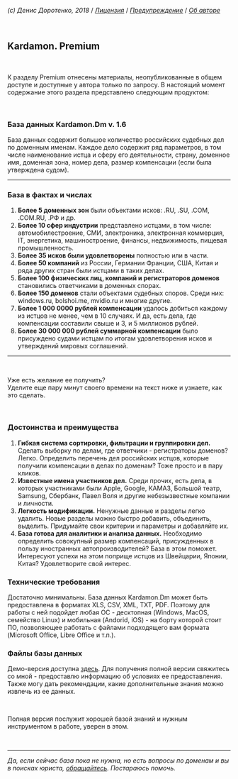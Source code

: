 *(c) Денис Доротенко, 2018* / *[Лицензия](https://github.com/xCounsel/kardamon/blob/master/Russian/LICENSE.md)* / *[Предупреждение](https://github.com/xCounsel/kardamon/blob/master/Russian/DISCLAIMER.md)* / *[Об авторе](http://dorotenko.pro/about/)*

<br/>

## Kardamon. Premium

<br/>

К разделу Premium отнесены материалы, неопубликованные в общем доступе и доступные у автора только по запросу. В настоящий момент содержание этого раздела представлено следующим продуктом:

<br/>

### База данных Kardamon.Dm v. 1.6


База данных содержит большое количество российских судебных дел по доменным именам. Каждое дело содержит ряд параметров, в том числе наименование истца и сферу его деятельности, страну, доменное имя, доменная зона, номер дела, размер компенсации (если была утверждена судом). 

---

### База в фактах и числах
1. **Более 5 доменных зон** были объектами исков: .RU, .SU, .COM, .COM.RU, .РФ и др. 
2. **Более 10 сфер индустрии** представлено истцами, в том числе: автомобилестроение, СМИ, электроника, электронная коммерция, IT, энергетика, машиностроение, финансы, недвижимость, пищевая промышленность. 
3. **Более 35 исков были удовлетворены** полностью или в части. 
4. **Более 50 компаний** из России, Германии Франции, США, Китая и ряда других стран были истцами в таких делах. 
5. **Более 100 физических лиц, компаний и регистраторов доменов** становились ответчиками в доменных спорах. 
6.	**Более 150 доменов** стали объектами судебных споров. Среди них: windows.ru, bolshoi.me, mvidio.ru и многие другие.
7. **Более 1 000 0000 рублей компенсации** удалось добиться каждому из истцов не менее, чем в 10 случаях. И да, есть дела, где компенсации составили свыше и 3, и 5 миллионов рублей. 
8. **Более 30 000 000 рублей суммарной компенсации** было присуждено судами истцам по итогам удовлетворения исков и утверждений мировых соглашений.

---

<br/>

Уже есть желание ее получить?<br/>
Уделите еще пару минут своего времени на текст ниже и узнаете, как это сделать.

<br/>

### Достоинства и преимущества
1.	**Гибкая система сортировки, фильтрации и группировки дел.** Сделать выборку по делам, где ответчики - регистраторы доменов? Легко. Определить перечень дел российских истцов, которые получили компенсации в делах по доменам? Тоже просто и в пару кликов.
2.	**Известные имена участников дел.** Среди прочих, есть дела, в которых участниками были Apple, Google, КАМАЗ, Большой театр, Samsung, Сбербанк, Павел Воля и другие небезызвестные компании и личности.
3.	**Легкость модификации.** Ненужные данные и разделы легко удалить. Новые разделы можно быстро добавить, объединить, выделить. Придумайте свои критерии и параметры и добавляйте их.
4.	**База готова для аналитики и анализа данных.** Необходимо определить совокупный размер компенсаций, присужденных в пользу иностранных автопроизводителей? База в этом поможет. Интересуют успехи на этом поприще истцов из Швейцарии, Японии, Китая? Удовлетворите свой интерес.

### Технические требования
Достаточно минимальны. База данных Kardamon.Dm может быть предоставлена в форматах XLS, CSV, XML, TXT, PDF. Поэтому для работы с ней подойдет любая ОС - десктопная (Windows, MacOS, семейство Linux) и мобильная (Andorid, iOS) - на борту которой стоит ПО, позволяющее работать с файлами подходящего вам формата (Microsoft Office, Libre Office и т.п.). 

### Файлы базы данных
Демо-версия доступна [здесь](https://dorotenko.pro/kardamon). Для получения полной версии свяжитесь со мной - предоставлю информацию об условиях ее предоставления. Также могу дать рекомендации, какие дополнительные знания можно извлечь из ее данных.

<br/>

Полная версия послужит хорошей базой знаний и нужным инструментом в работе, уверен в этом.


<br/>

----
*Да, если сейчас база пока не нужна, но есть вопросы по доменам и вы в поисках юриста, [обращайтесь](http://dorotenko.pro/contact/). Постараюсь помочь.* 



